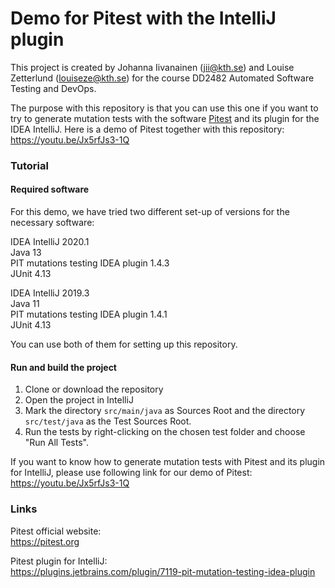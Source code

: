 # Demo for Pitest with the IntelliJ plugin
This project is created by Johanna Iivanainen (jii@kth.se) and Louise Zetterlund (louiseze@kth.se) for the course DD2482 Automated Software Testing and DevOps. 

The purpose with this repository is that you can use this one if you want to try to generate mutation tests with the software [Pitest](https://pitest.org) and its plugin for the IDEA IntelliJ. Here is a demo of Pitest together with this repository: https://youtu.be/Jx5rfJs3-1Q

### Tutorial

#### Required software
For this demo, we have tried two different set-up of versions for the necessary software:

IDEA IntelliJ 2020.1  
Java 13  
PIT mutations testing IDEA plugin 1.4.3  
JUnit 4.13

IDEA IntelliJ 2019.3  
Java 11  
PIT mutations testing IDEA plugin 1.4.1  
JUnit 4.13

You can use both of them for setting up this repository.

#### Run and build the project
1. Clone or download the repository
2. Open the project in IntelliJ
3. Mark the directory `src/main/java` as Sources Root and the directory `src/test/java` as the Test Sources Root.
4. Run the tests by right-clicking on the chosen test folder and choose "Run All Tests".

If you want to know how to generate mutation tests with Pitest and its plugin for IntelliJ, please use following link for our demo of Pitest: https://youtu.be/Jx5rfJs3-1Q


### Links
Pitest official website:  
https://pitest.org

Pitest plugin for IntelliJ:  
https://plugins.jetbrains.com/plugin/7119-pit-mutation-testing-idea-plugin



